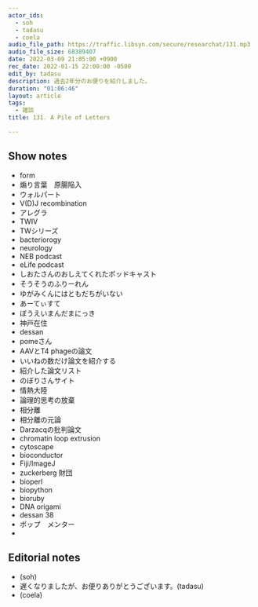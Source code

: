 ```yaml
---
actor_ids:
  - soh
  - tadasu
  - coela
audio_file_path: https://traffic.libsyn.com/secure/researchat/131.mp3
audio_file_size: 68389407
date: 2022-03-09 21:05:00 +0900
rec_date: 2022-01-15 22:00:00 -0500
edit_by: tadasu
description: 過去2年分のお便りを紹介しました。
duration: "01:06:46"
layout: article
tags:
  - 雑談
title: 131. A Pile of Letters

---
```

## Show notes
- form
- 煽り言葉　原腸陥入
- ウォルパート
- V(D)J recombination
- アレグラ
- TWIV
- TWシリーズ
- bacteriorogy
- neurology
- NEB podcast
- eLife podcast
- しおたさんのおしえてくれたポッドキャスト
- そうそうのふりーれん
- ゆがみくんにはともだちがいない
- あーてぃすて
- ぼうえいまんだまにっき
- 神戸在住
- dessan
- pomeさん
- AAVとT4 phageの論文
- いいねの数だけ論文を紹介する
- 紹介した論文リスト
- のぼりさんサイト
- 情熱大陸
- 論理的思考の放棄
- 相分離
- 相分離の元論
- Darzacqの批判論文
- chromatin loop extrusion
- cytoscape
- bioconductor
- Fiji/ImageJ
- zuckerberg 財団
- bioperl
- biopython
- bioruby
- DNA origami
- dessan 38
- ポップ　メンター
- 
## Editorial notes
- (soh)
- 遅くなりましたが、お便りありがとうございます。(tadasu)
- (coela)
